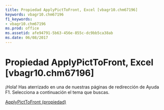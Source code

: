 ```yaml
---
title: Propiedad ApplyPictToFront, Excel [vbagr10.chm67196]
keywords: vbagr10.chm67196
f1_keywords:
- vbagr10.chm67196
ms.prod: office
ms.assetid: afe94791-5b63-456e-855c-dc9bb5ca38ab
ms.date: 06/08/2017
---
```





# Propiedad ApplyPictToFront, Excel [vbagr10.chm67196]

¡Hola! Has aterrizado en una de nuestras páginas de redirección de Ayuda F1. Selecciona a continuación el tema que buscas.


 [ApplyPictToFront (propiedad)](http://msdn.microsoft.com/library/applypicttofront-property%28Office.15%29.aspx)


